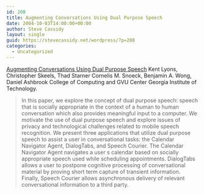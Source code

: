 ```yaml
---
id: 208
title: Augmenting Conversations Using Dual Purpose Speech
date: 2004-10-03T14:00:00+00:00
author: Steve Cassidy
layout: single
guid: https://stevecassidy.net/wordpress/?p=208
categories:
  - Uncategorized
---
```

 [Augmenting Conversations Using Dual Purpose Speech](http://www.cc.gatech.edu/ccg/publications/dp-uist.pdf) Kent Lyons, Christopher Skeels, Thad Starner Cornelis M. Snoeck, Benjamin A. Wong, Daniel Ashbrook College of Computing and GVU Center Georgia Institute of Technology.

> In this paper, we explore the concept of dual purpose speech: speech that is socially appropriate in the context of a human to human conversation which also provides meaningful input to a computer. We motivate the use of dual purpose speech and explore issues of privacy and technological challenges related to mobile speech recognition. We present three applications that utilize dual purpose speech to assist a user in conversational tasks: the Calendar Navigator Agent, DialogTabs, and Speech Courier. The Calendar Navigator Agent navigates a user s calendar based on socially appropriate speech used while scheduling appointments. DialogTabs allows a user to postpone cognitive processing of conversational material by proving short term capture of transient information. Finally, Speech Courier allows asynchronous delivery of relevant conversational information to a third party.
